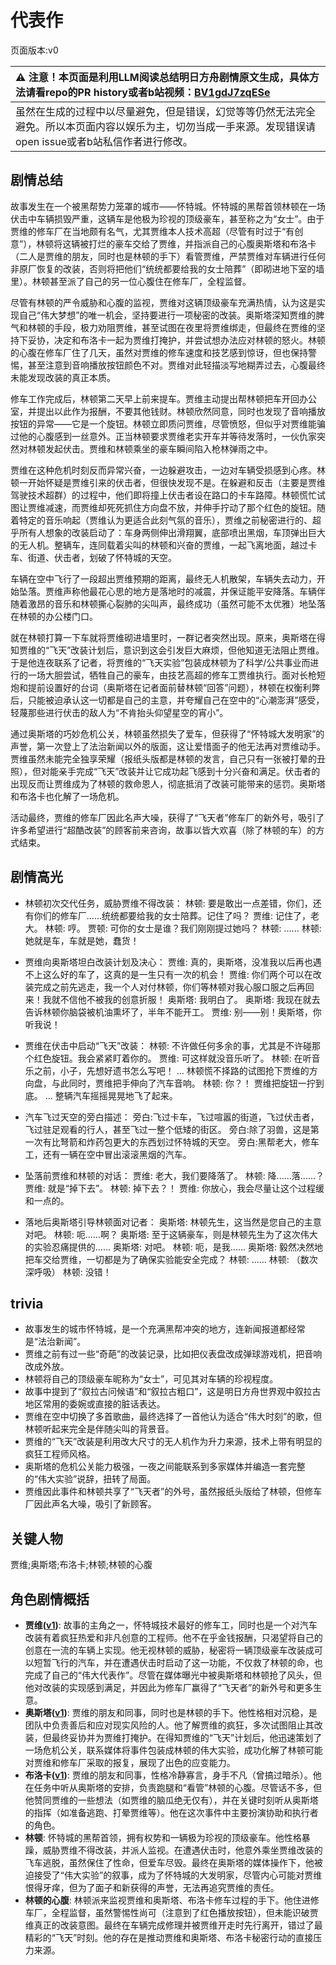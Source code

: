 # 代表作
页面版本:v0
 

| :warning: 注意！本页面是利用LLM阅读总结明日方舟剧情原文生成，具体方法请看repo的PR history或者b站视频：[BV1gdJ7zqESe](https://www.bilibili.com/video/BV1gdJ7zqESe/)         |
|:----------------------------|
| 虽然在生成的过程中以尽量避免，但是错误，幻觉等等仍然无法完全避免。所以本页面内容以娱乐为主，切勿当成一手来源。发现错误请open issue或者b站私信作者进行修改。|



## 剧情总结
故事发生在一个被黑帮势力笼罩的城市——怀特城。怀特城的黑帮首领林顿在一场伏击中车辆损毁严重，这辆车是他极为珍视的顶级豪车，甚至称之为“女士”。由于贾维的修车厂在当地颇有名气，尤其贾维本人技术高超（尽管有时过于“有创意”），林顿将这辆被打烂的豪车交给了贾维，并指派自己的心腹奥斯塔和布洛卡（二人是贾维的朋友，同时也是林顿的手下）看管贾维，严禁贾维对车辆进行任何非原厂恢复的改装，否则将把他们“统统都要给我的女士陪葬”（即砌进地下室的墙里）。林顿甚至派了自己的另一位心腹住在修车厂，全程监督。

尽管有林顿的严令威胁和心腹的监视，贾维对这辆顶级豪车充满热情，认为这是实现自己“伟大梦想”的唯一机会，坚持要进行一项秘密的改装。奥斯塔深知贾维的脾气和林顿的手段，极力劝阻贾维，甚至试图在夜里将贾维绑走，但最终在贾维的坚持下妥协，决定和布洛卡一起为贾维打掩护，并尝试想办法应对林顿的怒火。林顿的心腹在修车厂住了几天，虽然对贾维的修车速度和技艺感到惊讶，但也保持警惕，甚至注意到音响播放按钮颜色不对。贾维对此轻描淡写地糊弄过去，心腹最终未能发现改装的真正本质。

修车工作完成后，林顿第二天早上前来提车。贾维主动提出帮林顿把车开回办公室，并提出以此作为报酬，不要其他钱财。林顿欣然同意，同时也发现了音响播放按钮的异常——它是一个旋钮。林顿立即质问贾维，尽管愤怒，但似乎对贾维能骗过他的心腹感到一丝意外。正当林顿要求贾维老实开车并等待发落时，一伙仇家突然对林顿发起伏击。贾维和林顿乘坐的豪车瞬间陷入枪林弹雨之中。

贾维在这种危机时刻反而异常兴奋，一边躲避攻击，一边对车辆受损感到心疼。林顿一开始怀疑是贾维引来的伏击者，但很快发现不是。在躲避和反击（主要是贾维驾驶技术超群）的过程中，他们即将撞上伏击者设在路口的卡车路障。林顿慌忙试图让贾维减速，而贾维却死死抓住方向盘不放，并伸手拧动了那个红色的旋钮。随着特定的音乐响起（贾维认为更适合此刻气氛的音乐），贾维之前秘密进行的、超乎所有人想象的改装启动了：车身两侧伸出滑翔翼，底部喷出黑烟，车顶弹出巨大的无人机。整辆车，连同载着尖叫的林顿和兴奋的贾维，一起飞离地面，越过卡车、街道、伏击者，划破了怀特城的天空。

车辆在空中飞行了一段超出贾维预期的距离，最终无人机散架，车辆失去动力，开始坠落。贾维声称他最花心思的地方是落地时的减震，并保证能平安降落。车辆伴随着激昂的音乐和林顿撕心裂肺的尖叫声，最终成功（虽然可能不太优雅）地坠落在林顿的办公楼门口。

就在林顿打算一下车就将贾维砌进墙里时，一群记者突然出现。原来，奥斯塔在得知贾维的“飞天”改装计划后，意识到这会引发巨大麻烦，但他知道无法阻止贾维。于是他连夜联系了记者，将贾维的“飞天实验”包装成林顿为了科学/公共事业而进行的一场大胆尝试，牺牲自己的豪车，由技艺高超的修车工贾维执行。面对长枪短炮和提前设置好的台词（奥斯塔在记者面前替林顿“回答”问题），林顿在权衡利弊后，只能被迫承认这一切都是自己的主意，并夸耀自己在空中的“心潮澎湃”感受，轻蔑那些进行伏击的敌人为“不肯抬头仰望星空的宵小”。

通过奥斯塔的巧妙危机公关，林顿虽然损失了爱车，但获得了“怀特城大发明家”的声誉，第一次登上了法治新闻以外的版面，这让爱惜面子的他无法再对贾维动手。贾维虽然未能完全独享荣耀（报纸头版都是林顿的发言，自己只有一张被打晕的丑照），但对能亲手完成“飞天”改装并让它成功起飞感到十分兴奋和满足。伏击者的出现反而让贾维成为了林顿的救命恩人，彻底抵消了改装可能带来的惩罚。奥斯塔和布洛卡也化解了一场危机。

活动最终，贾维的修车厂因此名声大噪，获得了“飞天者”修车厂的新外号，吸引了许多希望进行“超酷改装”的顾客前来咨询，故事以皆大欢喜（除了林顿的车）的方式结束。
## 剧情高光
- 林顿初次交代任务，威胁贾维不得改装：
林顿: 要是敢出一点差错，你们，还有你们的修车厂......统统都要给我的女士陪葬。记住了吗？
贾维: 记住了，老大。
林顿: 哼。
贾顿: 可你的女士是谁？我们刚刚提过她吗？
林顿: ......
林顿: 她就是车，车就是她，蠢货！

- 贾维向奥斯塔坦白改装计划及决心：
贾维: 真的，奥斯塔，没准我以后再也遇不上这么好的车了，这真的是一生只有一次的机会！
贾维: 你们两个可以在改装完成之前先逃走，我一个人对付林顿，你们等林顿对我心服口服之后再回来！我就不信他不被我的创意折服！
奥斯塔: 我明白了。
奥斯塔: 我现在就去告诉林顿你脑袋被机油熏坏了，半年不能开工。
贾维: 别——别！奥斯塔，你听我说！

- 贾维在伏击中启动“飞天”改装：
林顿: 不许做任何多余的事，尤其是不许碰那个红色旋钮。我会紧紧盯着你的。
贾维: 可这样就没音乐听了。
林顿: 在听音乐之前，小子，先想好遗书怎么写吧！
...
林顿慌不择路的试图抢下贾维的方向盘，与此同时，贾维把手伸向了汽车音响。
林顿: 你？！
贾维把旋钮一拧到底。
...
整辆汽车摇摇晃晃地飞了起来。

- 汽车飞过天空的旁白描述：
旁白:飞过卡车，飞过喧嚣的街道，飞过伏击者，飞过驻足观看的行人，甚至飞过一整个低矮的街区。
旁白:除了羽兽，这是第一次有比弩箭和炸药包更大的东西划过怀特城的天空。
旁白:黑帮老大，修车工，还有一辆在空中冒出滚滚黑烟的汽车。

- 坠落前贾维和林顿的对话：
贾维: 老大，我们要降落了。
林顿: 降......落......？
贾维: 就是“掉下去”。
林顿: 掉下去？！
贾维: 你放心，我会尽量让这个过程缓和一点的。

- 落地后奥斯塔引导林顿面对记者：
奥斯塔: 林顿先生，这当然是您自己的主意对吧。
林顿: 呃......啊？
奥斯塔: 至于这辆豪车，则是林顿先生为了这次伟大的实验忍痛提供的......
奥斯塔: 对吧。
林顿: 呃，是我......
奥斯塔: 毅然决然地把车交给贾维，一切都是为了确保实验能安全完成？
林顿: ......
林顿: （数次深呼吸）
林顿: 没错！
## trivia
- 故事发生的城市怀特城，是一个充满黑帮冲突的地方，连新闻报道都经常是“法治新闻”。
- 贾维之前有过一些“奇葩”的改装记录，比如把仪表盘改成弹球游戏机，把音响改成外放。
- 林顿将自己的顶级豪车昵称为“女士”，可见其对车辆的珍视程度。
- 故事中提到了“叙拉古问候语”和“叙拉古粗口”，这是明日方舟世界观中叙拉古地区常用的委婉或直接的脏话表达。
- 贾维在空中切换了多首歌曲，最终选择了一首他认为适合“伟大时刻”的歌，但林顿听起来完全是伴随尖叫的背景音。
- 贾维的“飞天”改装是利用改大尺寸的无人机作为升力来源，技术上带有明显的疯狂工程师风格。
- 奥斯塔的危机公关能力极强，一夜之间能联系到多家媒体并编造一套完整的“伟大实验”说辞，扭转了局面。
- 贾维因此事件和林顿共享了“飞天者”的外号，虽然报纸头版给了林顿，但修车厂因此声名大噪，吸引了新顾客。
## 关键人物
贾维;奥斯塔;布洛卡;林顿;林顿的心腹
## 角色剧情概括
-   **贾维([v1](../chars/char_349_chiave.md))**: 故事的主角之一，怀特城技术最好的修车工，同时也是一个对汽车改装有着疯狂热爱和非凡创意的工程师。他不在乎金钱报酬，只渴望将自己的创意在一流的车辆上实现。他无视林顿的威胁，秘密将一辆顶级豪车改装成可以短暂飞行的汽车，并在遭遇伏击时启动了这一功能，不仅救了林顿的命，也完成了自己的“伟大代表作”。尽管在媒体曝光中被奥斯塔和林顿抢了风头，但他对改装的实现感到满足，并因此为修车厂赢得了“飞天者”的新外号和更多生意。
-   **奥斯塔([v1](../chars/char_346_aosta.md))**: 贾维的朋友和同事，同时也是林顿的手下。他性格相对沉稳，是团队中负责善后和应对现实风险的人。他了解贾维的疯狂，多次试图阻止其改装，但最终妥协并为贾维打掩护。在得知贾维的“飞天”计划后，他迅速策划了一场危机公关，联系媒体将事件包装成林顿的伟大实验，成功化解了林顿可能对贾维和修车厂采取的报复，展现了出色的应变能力。
-   **布洛卡([v1](../chars/char_356_broca.md))**: 贾维的朋友和同事，性格冷静寡言，身手不凡（曾搞过暗杀）。他在任务中听从奥斯塔的安排，负责跑腿和“看管”林顿的心腹。尽管话不多，但他赞同贾维的一些想法（如贾维的脑瓜绝无仅有），并在关键时刻听从奥斯塔的指挥（如准备逃跑、打晕贾维等）。他在这次事件中主要扮演协助和执行者的角色。
-   **林顿**: 怀特城的黑帮首领，拥有权势和一辆极为珍视的顶级豪车。他性格暴躁，威胁贾维不得改装，并派人监视。在遭遇伏击时，他意外乘坐贾维改装的飞车逃脱，虽然保住了性命，但爱车尽毁。最终在奥斯塔的媒体操作下，他被迫接受了“伟大实验”的叙事，成为了怀特城的大发明家，尽管内心可能对贾维恨得牙痒，但为了面子和新获得的声誉，无法再追究贾维的责任。
-   **林顿的心腹**: 林顿派来监视贾维和奥斯塔、布洛卡修车过程的手下。他住进修车厂，全程监督，虽然警惕性尚可（注意到了红色播放按钮），但未能识破贾维真正的改装意图。最终在车辆完成修理并被贾维开走时先行离开，错过了最精彩的“飞天”时刻。他的存在是推动贾维和奥斯塔、布洛卡秘密行动的直接压力来源。